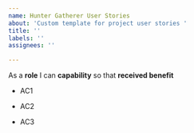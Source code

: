 ```yaml
---
name: Hunter Gatherer User Stories
about: 'Custom template for project user stories '
title: ''
labels: ''
assignees: ''

---
```


As a **role** I can **capability** so that **received benefit**

- AC1

- AC2

- AC3
